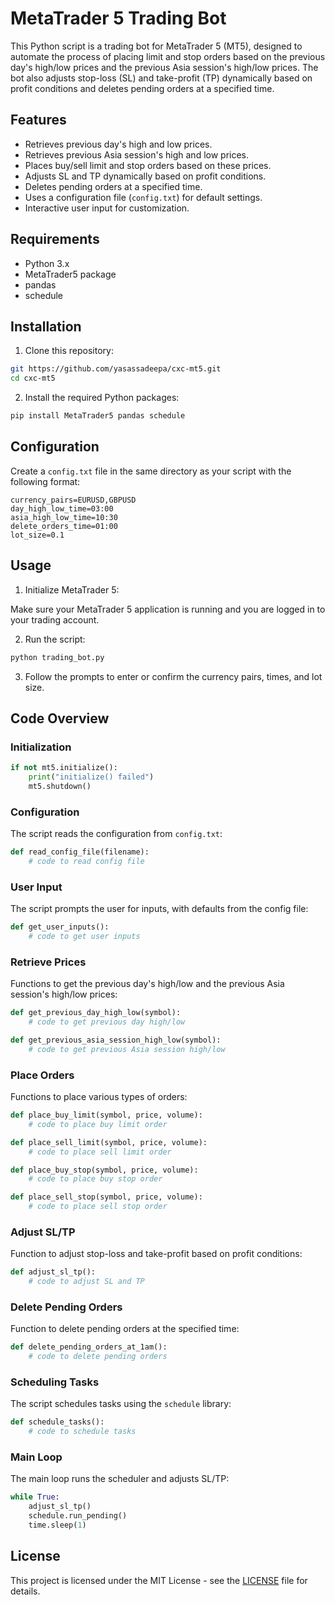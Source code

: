 
# MetaTrader 5 Trading Bot

This Python script is a trading bot for MetaTrader 5 (MT5), designed to automate the process of placing limit and stop orders based on the previous day's high/low prices and the previous Asia session's high/low prices. The bot also adjusts stop-loss (SL) and take-profit (TP) dynamically based on profit conditions and deletes pending orders at a specified time.

## Features

- Retrieves previous day's high and low prices.
- Retrieves previous Asia session's high and low prices.
- Places buy/sell limit and stop orders based on these prices.
- Adjusts SL and TP dynamically based on profit conditions.
- Deletes pending orders at a specified time.
- Uses a configuration file (`config.txt`) for default settings.
- Interactive user input for customization.

## Requirements

- Python 3.x
- MetaTrader5 package
- pandas
- schedule

## Installation

1. Clone this repository:

```sh
git https://github.com/yasassadeepa/cxc-mt5.git
cd cxc-mt5
```

2. Install the required Python packages:

```sh
pip install MetaTrader5 pandas schedule
```

## Configuration

Create a `config.txt` file in the same directory as your script with the following format:

```
currency_pairs=EURUSD,GBPUSD
day_high_low_time=03:00
asia_high_low_time=10:30
delete_orders_time=01:00
lot_size=0.1
```

## Usage

1. Initialize MetaTrader 5:

Make sure your MetaTrader 5 application is running and you are logged in to your trading account.

2. Run the script:

```sh
python trading_bot.py
```

3. Follow the prompts to enter or confirm the currency pairs, times, and lot size.

## Code Overview

### Initialization

```python
if not mt5.initialize():
    print("initialize() failed")
    mt5.shutdown()
```

### Configuration

The script reads the configuration from `config.txt`:

```python
def read_config_file(filename):
    # code to read config file
```

### User Input

The script prompts the user for inputs, with defaults from the config file:

```python
def get_user_inputs():
    # code to get user inputs
```

### Retrieve Prices

Functions to get the previous day's high/low and the previous Asia session's high/low prices:

```python
def get_previous_day_high_low(symbol):
    # code to get previous day high/low

def get_previous_asia_session_high_low(symbol):
    # code to get previous Asia session high/low
```

### Place Orders

Functions to place various types of orders:

```python
def place_buy_limit(symbol, price, volume):
    # code to place buy limit order

def place_sell_limit(symbol, price, volume):
    # code to place sell limit order

def place_buy_stop(symbol, price, volume):
    # code to place buy stop order

def place_sell_stop(symbol, price, volume):
    # code to place sell stop order
```

### Adjust SL/TP

Function to adjust stop-loss and take-profit based on profit conditions:

```python
def adjust_sl_tp():
    # code to adjust SL and TP
```

### Delete Pending Orders

Function to delete pending orders at the specified time:

```python
def delete_pending_orders_at_1am():
    # code to delete pending orders
```

### Scheduling Tasks

The script schedules tasks using the `schedule` library:

```python
def schedule_tasks():
    # code to schedule tasks
```

### Main Loop

The main loop runs the scheduler and adjusts SL/TP:

```python
while True:
    adjust_sl_tp()
    schedule.run_pending()
    time.sleep(1)
```

## License

This project is licensed under the MIT License - see the [LICENSE](LICENSE) file for details.

